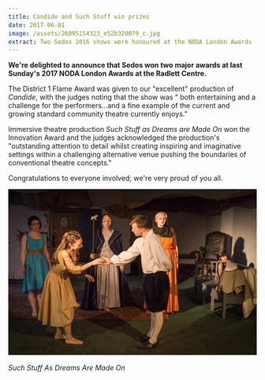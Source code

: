 ```yaml
---
title: Candide and Such Stuff win prizes
date: 2017-06-01
image: /assets/26095154323_e52b320079_c.jpg
extract: Two Sedos 2016 shows were honoured at the NODA London Awards
---
```

**We're delighted to announce that Sedos won two major awards at last Sunday's 2017 NODA London Awards at the Radlett Centre.**

The District 1 Flame Award was given to our "excellent" production of *Candide*, with the judges noting that the show was " both entertaining and a challenge for the performers...and a fine example of the current and growing standard community theatre currently enjoys."

Immersive theatre production *Such Stuff as Dreams are Made On* won the Innovation Award and the judges acknowledged the production's "outstanding attention to detail whilst creating inspiring and imaginative settings within a challenging alternative venue pushing the boundaries of conventional theatre concepts."

Congratulations to everyone involved; we're very proud of you all.

![](/assets/26095154323_e52b320079_c.jpg)

*Such Stuff As Dreams Are Made On*